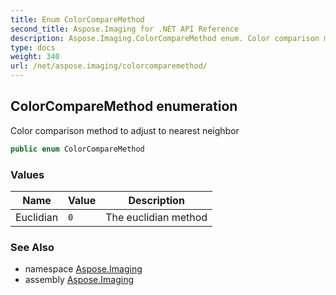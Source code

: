 ```yaml
---
title: Enum ColorCompareMethod
second_title: Aspose.Imaging for .NET API Reference
description: Aspose.Imaging.ColorCompareMethod enum. Color comparison method to adjust to nearest neighbor
type: docs
weight: 340
url: /net/aspose.imaging/colorcomparemethod/
---
```

## ColorCompareMethod enumeration

Color comparison method to adjust to nearest neighbor

```csharp
public enum ColorCompareMethod
```

### Values

| Name | Value | Description |
| --- | --- | --- |
| Euclidian | `0` | The euclidian method |

### See Also

* namespace [Aspose.Imaging](../../aspose.imaging/)
* assembly [Aspose.Imaging](../../)


